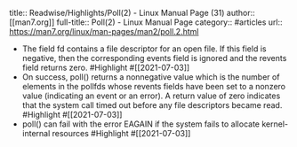 title:: Readwise/Highlights/Poll(2) - Linux Manual Page (31)
author:: [[man7.org]]
full-title:: Poll(2) - Linux Manual Page
category:: #articles
url:: https://man7.org/linux/man-pages/man2/poll.2.html

- The field fd contains a file descriptor for an open file.  If
       this field is negative, then the corresponding events field is
       ignored and the revents field returns zero. #Highlight #[[2021-07-03]]
- On success, poll() returns a nonnegative value which is the
       number of elements in the pollfds whose revents fields have been
       set to a nonzero value (indicating an event or an error).  A
       return value of zero indicates that the system call timed out
       before any file descriptors became read. #Highlight #[[2021-07-03]]
- poll() can fail with the error EAGAIN
       if the system fails to allocate kernel-internal resources #Highlight #[[2021-07-03]]